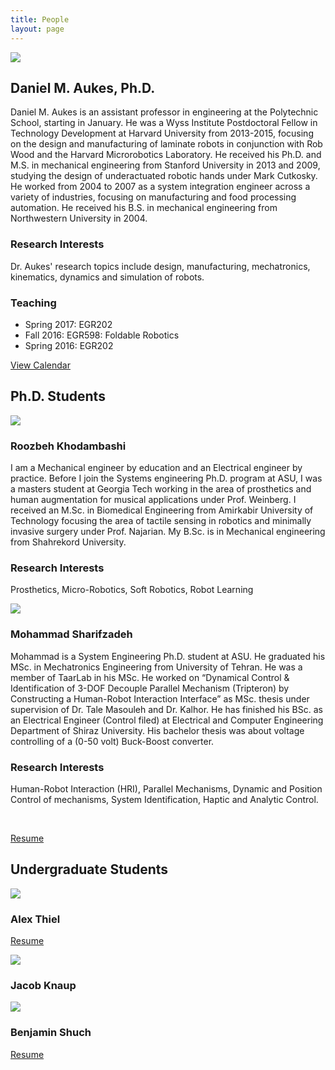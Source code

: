 ```yaml
---
title: People
layout: page
---
```


<div class="row">
  <div class="col-sm-3">
    <img class="img-responsive" src="{{site.base_path}}/assets/images/headshot-small.jpg">
  </div>
  <div class="col-sm-9">
    <h2>
      Daniel M. Aukes, Ph.D.
    </h2>
    <p>
      Daniel M. Aukes is an assistant professor in engineering at the Polytechnic School, starting in January.  He was a Wyss Institute Postdoctoral Fellow in Technology Development at Harvard University from 2013-2015, focusing on the design and manufacturing of laminate robots in conjunction with Rob Wood and the Harvard Microrobotics Laboratory.  He received his Ph.D. and M.S. in mechanical engineering from Stanford University in 2013 and 2009, studying the design of underactuated robotic hands under Mark Cutkosky.  He worked from 2004 to 2007 as a system integration engineer across a variety of industries, focusing on manufacturing and food processing automation.  He received his B.S. in mechanical engineering from Northwestern University in 2004.    
    </p>
    <h3>
      Research Interests
    </h3>
    <p>
      Dr. Aukes' research topics include design, manufacturing, mechatronics, kinematics, dynamics and simulation of robots.
    </p>
    <h3>
      Teaching
    </h3>
    <ul>
    <li>Spring 2017: EGR202</li>
      <li>Fall 2016: EGR598: Foldable Robotics</li>
      <li>Spring 2016: EGR202</li>
    </ul>
    <p><a href="{{site.base_path}}/aukes_calendar">View Calendar</a></p>
  </div>
</div>
<h2>
  Ph.D. Students
</h2>
<div class="row">
  <div class="col-sm-3">
  <img class="img-responsive" src="{{site.base_path}}/assets/images/roozbeh-k.png">
  </div>
  <div class="col-sm-9">
    <h3>
      Roozbeh Khodambashi
    </h3>
    <p>
      I am a Mechanical engineer by education and an Electrical engineer by practice. Before I join the Systems engineering Ph.D. program at ASU, I was a masters student at Georgia Tech working in the area of prosthetics and human augmentation for musical applications under Prof. Weinberg. I received an M.Sc. in Biomedical Engineering from Amirkabir University of Technology focusing the area of tactile sensing in robotics and minimally invasive surgery under Prof. Najarian. My B.Sc. is in Mechanical engineering from Shahrekord University.
    </p>
    <h3>
      Research Interests
    </h3>
    <p>
      Prosthetics, Micro-Robotics, Soft Robotics, Robot Learning
    </p>
  </div>
</div>
<div class="row">
  <div class="col-sm-3">
  <img class="img-responsive" src="{{site.base_path}}/assets/images/unknown.svg">
  </div>
  <div class="col-sm-9">
    <h3>
      Mohammad Sharifzadeh
    </h3>
    <p>
    Mohammad is a System Engineering Ph.D. student at ASU. He graduated his MSc. in Mechatronics Engineering from University of Tehran. He was a member of TaarLab in his MSc. He worked on “Dynamical Control & Identification of 3-DOF Decouple Parallel Mechanism (Tripteron) by Constructing a Human-Robot Interaction Interface” as MSc. thesis under supervision of Dr. Tale Masouleh and Dr. Kalhor. He has finished his BSc. as an Electrical Engineer (Control filed) at Electrical and Computer Engineering Department of Shiraz University. His bachelor thesis was about voltage controlling of a (0-50 volt) Buck-Boost converter.    </p>
    <h3>
      Research Interests
    </h3>
    <p>
    Human-Robot Interaction (HRI), Parallel Mechanisms, Dynamic and Position Control of mechanisms, System Identification, Haptic and Analytic Control.
    </p>
   <p><a href="{{site.base_path}}/assets/mohammad-sharifzadeh-resume.pdf">Resume</a>
   </p>
    </div>
</div>


## Undergraduate Students

<div class="row">
<div class="col-sm-3">
</div>
  <div class="col-sm-2">
    <img class="img-responsive" src="{{site.base_path}}/assets/images/alex-thiel.jpg">
    <h3>Alex Thiel</h3>
    <p><a href="{{site.base_path}}/assets/Alexander Thiel Resume.pdf">Resume</a></p>
  </div>
  <div class="col-sm-2">
    <img class="img-responsive" src="{{site.base_path}}/assets/images/unknown.svg">
    <h3>Jacob Knaup</h3>
  </div>
  <div class="col-sm-2">
    <img class="img-responsive" src="{{site.base_path}}/assets/images/ben-shuch.jpg">
    <h3>Benjamin Shuch</h3>
    <p><a href="{{site.base_path}}/assets/ben-s-resume.pdf">Resume</a></p>
  </div>
</div>
